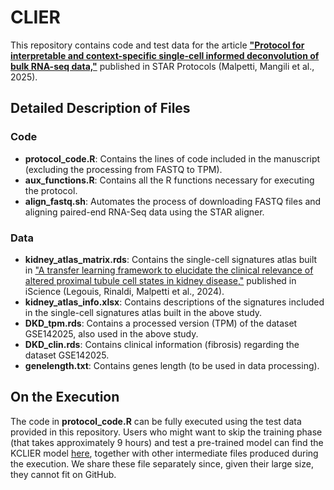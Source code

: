 # CLIER

This repository contains code and test data for the article [**"Protocol for interpretable and context-specific single-cell informed deconvolution of bulk RNA-seq data,"**](https://www.sciencedirect.com/science/article/pii/S2666166725000760?via%3Dihub) published in STAR Protocols (Malpetti, Mangili et al., 2025).

## Detailed Description of Files

### Code
- **protocol_code.R**: Contains the lines of code included in the manuscript (excluding the processing from FASTQ to TPM).
- **aux_functions.R**: Contains all the R functions necessary for executing the protocol.
- **align_fastq.sh**: Automates the process of downloading FASTQ files and aligning paired-end RNA-Seq data using the STAR aligner.

### Data
- **kidney_atlas_matrix.rds**: Contains the single-cell signatures atlas built in ["A transfer learning framework to elucidate the clinical relevance of altered proximal tubule cell states in kidney disease,"](https://www.sciencedirect.com/science/article/pii/S2589004224004929) published in iScience (Legouis, Rinaldi, Malpetti et al., 2024).
- **kidney_atlas_info.xlsx**: Contains descriptions of the signatures included in the single-cell signatures atlas built in the above study.
- **DKD_tpm.rds**: Contains a processed version (TPM) of the dataset GSE142025, also used in the above study.
- **DKD_clin.rds**: Contains clinical information (fibrosis) regarding the dataset GSE142025.
- **genelength.txt**: Contains genes length (to be used in data processing).

## On the Execution

The code in **protocol_code.R** can be fully executed using the test data provided in this repository. Users who might want to skip the training phase (that takes approximately 9 hours) and test a pre-trained model can find the KCLIER model [here](https://drive.switch.ch/index.php/s/OpvMh1vGRgRmKKf), together with other intermediate files produced during the execution. We share these file separately since, given their large size, they cannot fit on GitHub.
